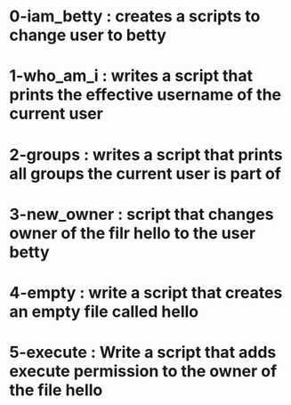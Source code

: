 # 0-iam_betty : creates a scripts to change user to betty

# 1-who_am_i : writes a script that prints the effective username of the current user

# 2-groups : writes a script that prints all groups the current user is part of

# 3-new_owner : script that changes owner of the filr hello to the user betty

# 4-empty : write a script that creates an empty file called hello

# 5-execute : Write a script that adds execute permission to the owner of the file hello
